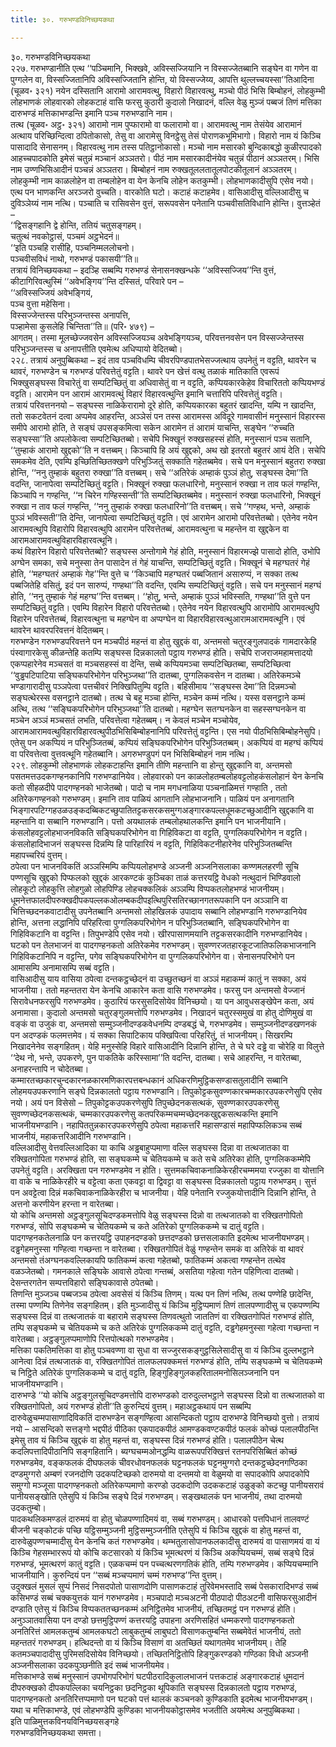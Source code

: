 ```yaml
---
title: ३०. गरुभण्डविनिच्छयकथा

---
```

३०. गरुभण्डविनिच्छयकथा  
२२७. गरुभण्डानीति एत्थ ‘‘पञ्चिमानि, भिक्खवे, अविस्सज्जियानि न विस्सज्जेतब्बानि सङ्घेन वा गणेन वा पुग्गलेन वा, विस्सज्जितानिपि अविस्सज्जितानि होन्ति, यो विस्सज्जेय्य, आपत्ति थुल्लच्चयस्सा’’तिआदिना (चूळव॰ ३२१) नयेन दस्सितानि आरामो आरामवत्थु, विहारो विहारवत्थु, मञ्चो पीठं भिसि बिम्बोहनं, लोहकुम्भी लोहभाणकं लोहवारको लोहकटाहं वासि फरसु कुठारी कुदालो निखादनं, वल्लि वेळु मुञ्जं पब्बजं तिणं मत्तिका दारुभण्डं मत्तिकाभण्डन्ति इमानि पञ्च गरुभण्डानि नाम।  
तत्थ (चूळव॰ अट्ठ॰ ३२१) आरामो नाम पुप्फारामो वा फलारामो वा। आरामवत्थु नाम तेसंयेव आरामानं अत्थाय परिच्छिन्दित्वा ठपितोकासो, तेसु वा आरामेसु विनट्ठेसु तेसं पोराणकभूमिभागो। विहारो नाम यं किञ्चि पासादादि सेनासनम्। विहारवत्थु नाम तस्स पतिट्ठानोकासो। मञ्चो नाम मसारको बुन्दिकाबद्धो कुळीरपादको आहच्चपादकोति इमेसं चतुन्नं मञ्चानं अञ्ञतरो। पीठं नाम मसारकादीनंयेव चतुन्नं पीठानं अञ्ञतरम्। भिसि नाम उण्णभिसिआदीनं पञ्चन्नं अञ्ञतरा। बिम्बोहनं नाम रुक्खतूललतातूलपोटकीतूलानं अञ्ञतरम्। लोहकुम्भी नाम काळलोहेन वा तम्बलोहेन वा येन केनचि लोहेन कतकुम्भी। लोहभाणकादीसुपि एसेव नयो। एत्थ पन भाणकन्ति अरञ्जरो वुच्चति। वारकोति घटो। कटाहं कटाहमेव। वासिआदीसु वल्लिआदीसु च दुविञ्ञेय्यं नाम नत्थि। पञ्चाति च रासिवसेन वुत्तं, सरूपवसेन पनेतानि पञ्चवीसतिविधानि होन्ति। वुत्तञ्हेतं –  
‘‘द्विसङ्गहानि द्वे होन्ति, ततियं चतुसङ्गहम्।  
चतुत्थं नवकोट्ठासं, पञ्चमं अट्ठभेदनं॥  
‘‘इति पञ्चहि रासीहि, पञ्चनिम्मललोचनो।  
पञ्चवीसविधं नाथो, गरुभण्डं पकासयी’’ति॥  
तत्रायं विनिच्छयकथा – इदञ्हि सब्बम्पि गरुभण्डं सेनासनक्खन्धके ‘‘अविस्सज्जिय’’न्ति वुत्तं, कीटागिरिवत्थुस्मिं ‘‘अवेभङ्गिय’’न्ति दस्सितं, परिवारे पन –  
‘‘अविस्सज्जियं अवेभङ्गियं,  
पञ्च वुत्ता महेसिना।  
विस्सज्जेन्तस्स परिभुञ्जन्तस्स अनापत्ति,  
पञ्हामेसा कुसलेहि चिन्तिता’’ति॥ (परि॰ ४७९) –  
आगतम्। तस्मा मूलच्छेज्जवसेन अविस्सज्जियञ्च अवेभङ्गियञ्च, परिवत्तनवसेन पन विस्सज्जेन्तस्स परिभुञ्जन्तस्स च अनापत्तीति एवमेत्थ अधिप्पायो वेदितब्बो।  
२२८. तत्रायं अनुपुब्बिकथा – इदं ताव पञ्चविधम्पि चीवरपिण्डपातभेसज्जत्थाय उपनेतुं न वट्टति, थावरेन च थावरं, गरुभण्डेन च गरुभण्डं परिवत्तेतुं वट्टति। थावरे पन खेत्तं वत्थु तळाकं मातिकाति एवरूपं भिक्खुसङ्घस्स विचारेतुं वा सम्पटिच्छितुं वा अधिवासेतुं वा न वट्टति, कप्पियकारकेहेव विचारिततो कप्पियभण्डं वट्टति। आरामेन पन आरामं आरामवत्थुं विहारं विहारवत्थुन्ति इमानि चत्तारिपि परिवत्तेतुं वट्टति।  
तत्रायं परिवत्तननयो – सङ्घस्स नाळिकेरारामो दूरे होति, कप्पियकारका बहुतरं खादन्ति, यम्पि न खादन्ति, ततो सकटवेतनं दत्वा अप्पमेव आहरन्ति, अञ्ञेसं पन तस्स आरामस्स अविदूरे गामवासीनं मनुस्सानं विहारस्स समीपे आरामो होति, ते सङ्घं उपसङ्कमित्वा सकेन आरामेन तं आरामं याचन्ति, सङ्घेन ‘‘रुच्चति सङ्घस्सा’’ति अपलोकेत्वा सम्पटिच्छितब्बो। सचेपि भिक्खूनं रुक्खसहस्सं होति, मनुस्सानं पञ्च सतानि, ‘‘तुम्हाकं आरामो खुद्दको’’ति न वत्तब्बम्। किञ्चापि हि अयं खुद्दको, अथ खो इतरतो बहुतरं आयं देति। सचेपि समकमेव देति, एवम्पि इच्छितिच्छितक्खणे परिभुञ्जितुं सक्काति गहेतब्बमेव। सचे पन मनुस्सानं बहुतरा रुक्खा होन्ति, ‘‘ननु तुम्हाकं बहुतरा रुक्खा’’ति वत्तब्बम्। सचे ‘‘अतिरेकं अम्हाकं पुञ्ञं होतु, सङ्घस्स देमा’’ति वदन्ति, जानापेत्वा सम्पटिच्छितुं वट्टति। भिक्खूनं रुक्खा फलधारिनो, मनुस्सानं रुक्खा न ताव फलं गण्हन्ति, किञ्चापि न गण्हन्ति, ‘‘न चिरेन गण्हिस्सन्ती’’ति सम्पटिच्छितब्बमेव। मनुस्सानं रुक्खा फलधारिनो, भिक्खूनं रुक्खा न ताव फलं गण्हन्ति, ‘‘ननु तुम्हाकं रुक्खा फलधारिनो’’ति वत्तब्बम्। सचे ‘‘गण्हथ, भन्ते, अम्हाकं पुञ्ञं भविस्सती’’ति देन्ति, जानापेत्वा सम्पटिच्छितुं वट्टति। एवं आरामेन आरामो परिवत्तेतब्बो। एतेनेव नयेन आरामवत्थुपि विहारोपि विहारवत्थुपि आरामेन परिवत्तेतब्बं, आरामवत्थुना च महन्तेन वा खुद्दकेन वा आरामआरामवत्थुविहारविहारवत्थूनि।  
कथं विहारेन विहारो परिवत्तेतब्बो? सङ्घस्स अन्तोगामे गेहं होति, मनुस्सानं विहारमज्झे पासादो होति, उभोपि अग्घेन समका, सचे मनुस्सा तेन पासादेन तं गेहं याचन्ति, सम्पटिच्छितुं वट्टति। भिक्खूनं चे महग्घतरं गेहं होति, ‘‘महग्घतरं अम्हाकं गेह’’न्ति वुत्ते च ‘‘किञ्चापि महग्घतरं पब्बजितानं असारुप्पं, न सक्का तत्थ पब्बजितेहि वसितुं, इदं पन सारुप्पं, गण्हथा’’ति वदन्ति, एवम्पि सम्पटिच्छितुं वट्टति। सचे पन मनुस्सानं महग्घं होति, ‘‘ननु तुम्हाकं गेहं महग्घ’’न्ति वत्तब्बम्। ‘‘होतु, भन्ते, अम्हाकं पुञ्ञं भविस्सति, गण्हथा’’ति वुत्ते पन सम्पटिच्छितुं वट्टति। एवम्पि विहारेन विहारो परिवत्तेतब्बो। एतेनेव नयेन विहारवत्थुपि आरामोपि आरामवत्थुपि विहारेन परिवत्तेतब्बं, विहारवत्थुना च महग्घेन वा अप्पग्घेन वा विहारविहारवत्थुआरामआरामवत्थूनि। एवं थावरेन थावरपरिवत्तनं वेदितब्बम्।  
गरुभण्डेन गरुभण्डपरिवत्तने पन मञ्चपीठं महन्तं वा होतु खुद्दकं वा, अन्तमसो चतुरङ्गुलपादकं गामदारकेहि पंस्वागारकेसु कीळन्तेहि कतम्पि सङ्घस्स दिन्नकालतो पट्ठाय गरुभण्डं होति। सचेपि राजराजमहामत्तादयो एकप्पहारेनेव मञ्चसतं वा मञ्चसहस्सं वा देन्ति, सब्बे कप्पियमञ्चा सम्पटिच्छितब्बा, सम्पटिच्छित्वा ‘‘वुड्ढपटिपाटिया सङ्घिकपरिभोगेन परिभुञ्जथा’’ति दातब्बा, पुग्गलिकवसेन न दातब्बा। अतिरेकमञ्चे भण्डागारादीसु पञ्ञपेत्वा पत्तचीवरं निक्खिपितुम्पि वट्टति। बहिसीमाय ‘‘सङ्घस्स देमा’’ति दिन्नमञ्चो सङ्घत्थेरस्स वसनट्ठाने दातब्बो। तत्थ चे बहू मञ्चा होन्ति, मञ्चेन कम्मं नत्थि। यस्स वसनट्ठाने कम्मं अत्थि, तत्थ ‘‘सङ्घिकपरिभोगेन परिभुञ्जथा’’ति दातब्बो। महग्घेन सतग्घनकेन वा सहस्सग्घनकेन वा मञ्चेन अञ्ञं मञ्चसतं लभति, परिवत्तेत्वा गहेतब्बम्। न केवलं मञ्चेन मञ्चोयेव, आरामआरामवत्थुविहारविहारवत्थुपीठभिसिबिम्बोहनानिपि परिवत्तेतुं वट्टन्ति। एस नयो पीठभिसिबिम्बोहनेसुपि। एतेसु पन अकप्पियं न परिभुञ्जितब्बं, कप्पियं सङ्घिकपरिभोगेन परिभुञ्जितब्बम्। अकप्पियं वा महग्घं कप्पियं वा परिवत्तेत्वा वुत्तवत्थूनि गहेतब्बानि। अगरुभण्डुपगं पन भिसिबिम्बोहनं नाम नत्थि।  
२२९. लोहकुम्भी लोहभाणकं लोहकटाहन्ति इमानि तीणि महन्तानि वा होन्तु खुद्दकानि वा, अन्तमसो पसतमत्तउदकगण्हनकानिपि गरुभण्डानियेव। लोहवारको पन काळलोहतम्बलोहवट्टलोहकंसलोहानं येन केनचि कतो सीहळदीपे पादगण्हनको भाजेतब्बो। पादो च नाम मगधनाळिया पञ्चनाळिमत्तं गण्हाति , ततो अतिरेकगण्हनको गरुभण्डम्। इमानि ताव पाळियं आगतानि लोहभाजनानि। पाळियं पन अनागतानि भिङ्गारपटिग्गहउळउङ्कदब्बिकटच्छुपातितट्टकसरकसमुग्गअङ्गारकपल्लधूमकटच्छुआदीनि खुद्दकानि वा महन्तानि वा सब्बानि गरुभण्डानि। पत्तो अयथालकं तम्बलोहथालकन्ति इमानि पन भाजनीयानि। कंसलोहवट्टलोहभाजनविकति सङ्घिकपरिभोगेन वा गिहिविकटा वा वट्टति, पुग्गलिकपरिभोगेन न वट्टति। कंसलोहादिभाजनं सङ्घस्स दिन्नम्पि हि पारिहारियं न वट्टति, गिहिविकटनीहारेनेव परिभुञ्जितब्बन्ति महापच्चरियं वुत्तम्।  
ठपेत्वा पन भाजनविकतिं अञ्ञस्मिम्पि कप्पियलोहभण्डे अञ्जनी अञ्जनिसलाका कण्णमलहरणी सूचि पण्णसूचि खुद्दको पिप्फलको खुद्दकं आरकण्टकं कुञ्चिका ताळं कत्तरयट्ठि वेधको नत्थुदानं भिण्डिवालो लोहकूटो लोहकुत्ति लोहगुळो लोहपिण्डि लोहचक्कलिकं अञ्ञम्पि विप्पकतलोहभण्डं भाजनीयम्। धूमनेत्तफालदीपरुक्खदीपकपल्लकओलम्बकदीपइत्थिपुरिसतिरच्छानगतरूपकानि पन अञ्ञानि वा भित्तिच्छदनकवाटादीसु उपनेतब्बानि अन्तमसो लोहखिलकं उपादाय सब्बानि लोहभण्डानि गरुभण्डानियेव होन्ति, अत्तना लद्धानिपि परिहरित्वा पुग्गलिकपरिभोगेन न परिभुञ्जितब्बानि, सङ्घिकपरिभोगेन वा गिहिविकटानि वा वट्टन्ति। तिपुभण्डेपि एसेव नयो। खीरपासाणमयानि तट्टकसरकादीनि गरुभण्डानियेव।  
घटको पन तेलभाजनं वा पादगण्हनकतो अतिरेकमेव गरुभण्डम्। सुवण्णरजतहारकूटजातिफलिकभाजनानि गिहिविकटानिपि न वट्टन्ति, पगेव सङ्घिकपरिभोगेन वा पुग्गलिकपरिभोगेन वा। सेनासनपरिभोगे पन आमासम्पि अनामासम्पि सब्बं वट्टति।  
वासिआदीसु याय वासिया ठपेत्वा दन्तकट्ठच्छेदनं वा उच्छुतच्छनं वा अञ्ञं महाकम्मं कातुं न सक्का, अयं भाजनीया। ततो महन्ततरा येन केनचि आकारेन कता वासि गरुभण्डमेव। फरसु पन अन्तमसो वेज्जानं सिरावेधनफरसुपि गरुभण्डमेव। कुठारियं फरसुसदिसोयेव विनिच्छयो। या पन आवुधसङ्खेपेन कता, अयं अनामासा। कुदालो अन्तमसो चतुरङ्गुलमत्तोपि गरुभण्डमेव। निखादनं चतुरस्समुखं वा होतु दोणिमुखं वा वङ्कं वा उजुकं वा, अन्तमसो सम्मुञ्जनीदण्डकवेधनम्पि दण्डबद्धं चे, गरुभण्डमेव। सम्मुञ्जनीदण्डखणनकं पन अदण्डकं फलमत्तमेव। यं सक्का सिपाटिकाय पक्खिपित्वा परिहरितुं, तं भाजनीयम्। सिखरम्पि निखादनेनेव सङ्गहितम्। येहि मनुस्सेहि विहारे वासिआदीनि दिन्नानि होन्ति, ते चे घरे दड्ढे वा चोरेहि वा विलुत्ते ‘‘देथ नो, भन्ते, उपकरणे, पुन पाकतिके करिस्सामा’’ति वदन्ति, दातब्बा। सचे आहरन्ति, न वारेतब्बा, अनाहरन्तापि न चोदेतब्बा।  
कम्मारतच्छकारचुन्दकारनळकारमणिकारपत्तबन्धकानं अधिकरणिमुट्ठिकसण्डासतुलादीनि सब्बानि लोहमयउपकरणानि सङ्घे दिन्नकालतो पट्ठाय गरुभण्डानि। तिपुकोट्टकसुवण्णकारचम्मकारउपकरणेसुपि एसेव नयो। अयं पन विसेसो – तिपुकोट्टकउपकरणेसुपि तिपुच्छेदनकसत्थकं, सुवण्णकारउपकरणेसु सुवण्णच्छेदनकसत्थकं, चम्मकारउपकरणेसु कतपरिकम्मचम्मच्छेदनकखुद्दकसत्थकन्ति इमानि भाजनीयभण्डानि। नहापिततुन्नकारउपकरणेसुपि ठपेत्वा महाकत्तरिं महासण्डासं महापिप्फलिकञ्च सब्बं भाजनीयं, महाकत्तरिआदीनि गरुभण्डानि।  
वल्लिआदीसु वेत्तवल्लिआदिका या काचि अड्ढबाहुप्पमाणा वल्लि सङ्घस्स दिन्ना वा तत्थजातका वा रक्खितगोपिता गरुभण्डं होति, सा सङ्घकम्मे च चेतियकम्मे च कते सचे अतिरेका होति, पुग्गलिककम्मेपि उपनेतुं वट्टति। अरक्खिता पन गरुभण्डमेव न होति। सुत्तमकचिवाकनाळिकेरहीरचम्ममया रज्जुका वा योत्तानि वा वाके च नाळिकेरहीरे च वट्टेत्वा कता एकवट्टा वा द्विवट्टा वा सङ्घस्स दिन्नकालतो पट्ठाय गरुभण्डम्। सुत्तं पन अवट्टेत्वा दिन्नं मकचिवाकनाळिकेरहीरा च भाजनीया। येहि पनेतानि रज्जुकयोत्तादीनि दिन्नानि होन्ति, ते अत्तनो करणीयेन हरन्ता न वारेतब्बा।  
यो कोचि अन्तमसो अट्ठङ्गुलसूचिदण्डकमत्तोपि वेळु सङ्घस्स दिन्नो वा तत्थजातको वा रक्खितगोपितो गरुभण्डं, सोपि सङ्घकम्मे च चेतियकम्मे च कते अतिरेको पुग्गलिककम्मे च दातुं वट्टति। पादगण्हनकतेलनाळि पन कत्तरयट्ठि उपाहनदण्डको छत्तदण्डको छत्तसलाकाति इदमेत्थ भाजनीयभण्डम्। दड्ढगेहमनुस्सा गण्हित्वा गच्छन्ता न वारेतब्बा। रक्खितगोपितं वेळुं गण्हन्तेन समकं वा अतिरेकं वा थावरं अन्तमसो तंअग्घनकवल्लिकायपि फातिकम्मं कत्वा गहेतब्बो, फातिकम्मं अकत्वा गण्हन्तेन तत्थेव वळञ्जेतब्बो। गमनकाले सङ्घिके आवासे ठपेत्वा गन्तब्बं, असतिया गहेत्वा गतेन पहिणित्वा दातब्बो। देसन्तरगतेन सम्पत्तविहारो सङ्घिकावासे ठपेतब्बो।  
तिणन्ति मुञ्जञ्च पब्बजञ्च ठपेत्वा अवसेसं यं किञ्चि तिणम्। यत्थ पन तिणं नत्थि, तत्थ पण्णेहि छादेन्ति, तस्मा पण्णम्पि तिणेनेव सङ्गहितम्। इति मुञ्जादीसु यं किञ्चि मुट्ठिप्पमाणं तिणं तालपण्णादीसु च एकपण्णम्पि सङ्घस्स दिन्नं वा तत्थजातकं वा बहारामे सङ्घस्स तिणवत्थुतो जाततिणं वा रक्खितगोपितं गरुभण्डं होति, तम्पि सङ्घकम्मे च चेतियकम्मे च कते अतिरेकं पुग्गलिककम्मे दातुं वट्टति, दड्ढगेहमनुस्सा गहेत्वा गच्छन्ता न वारेतब्बा। अट्ठङ्गुलप्पमाणोपि रित्तपोत्थको गरुभण्डमेव।  
मत्तिका पकतिमत्तिका वा होतु पञ्चवण्णा वा सुधा वा सज्जुरसकङ्गुट्ठसिलेसादीसु वा यं किञ्चि दुल्लभट्ठाने आनेत्वा दिन्नं तत्थजातकं वा, रक्खितगोपितं तालफलपक्कमत्तं गरुभण्डं होति, तम्पि सङ्घकम्मे च चेतियकम्मे च निट्ठिते अतिरेकं पुग्गलिककम्मे च दातुं वट्टति, हिङ्गुहिङ्गुलकहरितालमनोसिलञ्जनानि पन भाजनीयभण्डानि।  
दारुभण्डे ‘‘यो कोचि अट्ठङ्गुलसूचिदण्डमत्तोपि दारुभण्डको दारुदुल्लभट्ठाने सङ्घस्स दिन्नो वा तत्थजातको वा रक्खितगोपितो, अयं गरुभण्डं होती’’ति कुरुन्दियं वुत्तम्। महाअट्ठकथायं पन सब्बम्पि दारुवेळुचम्मपासाणादिविकतिं दारुभण्डेन सङ्गण्हित्वा आसन्दिकतो पट्ठाय दारुभण्डे विनिच्छयो वुत्तो। तत्रायं नयो – आसन्दिको सत्तङ्गो भद्दपीठं पीठिका एकपादकपीठं आमण्डकवण्टकपीठं फलकं कोच्छं पलालपीठन्ति इमेसु ताव यं किञ्चि खुद्दकं वा होतु महन्तं वा, सङ्घस्स दिन्नं गरुभण्डं होति। पलालपीठेन चेत्थ कदलिपत्तादिपीठानिपि सङ्गहितानि। ब्यग्घचम्मओनद्धम्पि वाळरूपपरिक्खित्तं रतनपरिसिब्बितं कोच्छं गरुभण्डमेव, वङ्कफलकं दीघफलकं चीवरधोवनफलकं घट्टनफलकं घट्टनमुग्गरो दन्तकट्ठच्छेदनगण्ठिका दण्डमुग्गरो अम्बणं रजनदोणि उदकपटिच्छको दारुमयो वा दन्तमयो वा वेळुमयो वा सपादकोपि अपादकोपि समुग्गो मञ्जूसा पादगण्हनकतो अतिरेकप्पमाणो करण्डो उदकदोणि उदककटाहं उळुङ्को कटच्छु पानीयसरावं पानीयसङ्खोति एतेसुपि यं किञ्चि सङ्घे दिन्नं गरुभण्डम्। सङ्खथालकं पन भाजनीयं, तथा दारुमयो उदकतुम्बो।  
पादकथलिकमण्डलं दारुमयं वा होतु चोळपण्णादिमयं वा, सब्बं गरुभण्डम्। आधारको पत्तपिधानं तालवण्टं बीजनी चङ्कोटकं पच्छि यट्ठिसम्मुञ्जनी मुट्ठिसम्मुञ्जनीति एतेसुपि यं किञ्चि खुद्दकं वा होतु महन्तं वा, दारुवेळुपण्णचम्मादीसु येन केनचि कतं गरुभण्डमेव। थम्भतुलासोपानफलकादीसु दारुमयं वा पासाणमयं वा यं किञ्चि गेहसम्भाररूपं यो कोचि कटसारको यं किञ्चि भूमत्थरणं यं किञ्चि अकप्पियचम्मं, सब्बं सङ्घे दिन्नं गरुभण्डं, भूमत्थरणं कातुं वट्टति। एळकचम्मं पन पच्चत्थरणगतिकं होति, तम्पि गरुभण्डमेव। कप्पियचम्मानि भाजनीयानि। कुरुन्दियं पन ‘‘सब्बं मञ्चप्पमाणं चम्मं गरुभण्ड’’न्ति वुत्तम्।  
उदुक्खलं मुसलं सुप्पं निसदं निसदपोतो पासाणदोणि पासाणकटाहं तुरिवेमभस्तादि सब्बं पेसकारादिभण्डं सब्बं कसिभण्डं सब्बं चक्कयुत्तकं यानं गरुभण्डमेव। मञ्चपादो मञ्चअटनी पीठपादो पीठअटनी वासिफरसुआदीनं दण्डाति एतेसु यं किञ्चि विप्पकततच्छनकम्मं अनिट्ठितमेव भाजनीयं, तच्छितमट्ठं पन गरुभण्डं होति। अनुञ्ञातवासिया पन दण्डो छत्तमुट्ठिपण्णं कत्तरयट्ठि उपाहना अरणिसहितं धम्मकरणो पादगण्हनकतो अनतिरित्तं आमलकतुम्बं आमलकघटो लाबुकतुम्बं लाबुघटो विसाणकतुम्बन्ति सब्बमेवेतं भाजनीयं, ततो महन्ततरं गरुभण्डम्। हत्थिदन्तो वा यं किञ्चि विसाणं वा अतच्छितं यथागतमेव भाजनीयम्। तेहि कतमञ्चपादादीसु पुरिमसदिसोयेव विनिच्छयो। तच्छितनिट्ठितोपि हिङ्गुकरण्डको गण्ठिका विधो अञ्जनी अञ्जनीसलाका उदकपुञ्छनीति इदं सब्बं भाजनीयमेव।  
मत्तिकाभण्डे सब्बं मनुस्सानं उपभोगपरिभोगं घटपीठरादिकुलालभाजनं पत्तकटाहं अङ्गारकटाहं धूमदानं दीपरुक्खको दीपकपल्लिका चयनिट्ठका छदनिट्ठका थूपिकाति सङ्घस्स दिन्नकालतो पट्ठाय गरुभण्डं, पादगण्हनकतो अनतिरित्तप्पमाणो पन घटको पत्तं थालकं कञ्चनको कुण्डिकाति इदमेत्थ भाजनीयभण्डम्। यथा च मत्तिकाभण्डे, एवं लोहभण्डेपि कुण्डिका भाजनीयकोट्ठासमेव भजतीति अयमेत्थ अनुपुब्बिकथा।  
इति पाळिमुत्तकविनयविनिच्छयसङ्गहे  
गरुभण्डविनिच्छयकथा समत्ता।  